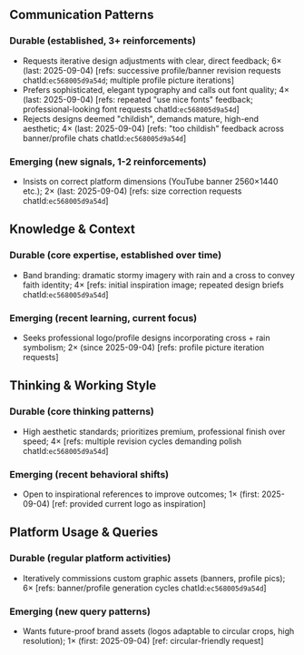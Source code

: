 ## Communication Patterns
### Durable (established, 3+ reinforcements)
- Requests iterative design adjustments with clear, direct feedback; 6× (last: 2025-09-04) [refs: successive profile/banner revision requests chatId:`ec568005d9a54d`; multiple profile picture iterations]
- Prefers sophisticated, elegant typography and calls out font quality; 4× (last: 2025-09-04) [refs: repeated "use nice fonts" feedback; professional-looking font requests chatId:`ec568005d9a54d`]
- Rejects designs deemed "childish", demands mature, high-end aesthetic; 4× (last: 2025-09-04) [refs: "too childish" feedback across banner/profile chats chatId:`ec568005d9a54d`]

### Emerging (new signals, 1-2 reinforcements)
- Insists on correct platform dimensions (YouTube banner 2560×1440 etc.); 2× (last: 2025-09-04) [refs: size correction requests chatId:`ec568005d9a54d`]

## Knowledge & Context
### Durable (core expertise, established over time)
- Band branding: dramatic stormy imagery with rain and a cross to convey faith identity; 4× [refs: initial inspiration image; repeated design briefs chatId:`ec568005d9a54d`]

### Emerging (recent learning, current focus)
- Seeks professional logo/profile designs incorporating cross + rain symbolism; 2× (since 2025-09-04) [refs: profile picture iteration requests]

## Thinking & Working Style
### Durable (core thinking patterns)
- High aesthetic standards; prioritizes premium, professional finish over speed; 4× [refs: multiple revision cycles demanding polish chatId:`ec568005d9a54d`]

### Emerging (recent behavioral shifts)
- Open to inspirational references to improve outcomes; 1× (first: 2025-09-04) [ref: provided current logo as inspiration]

## Platform Usage & Queries
### Durable (regular platform activities)
- Iteratively commissions custom graphic assets (banners, profile pics); 6× [refs: banner/profile generation cycles chatId:`ec568005d9a54d`]

### Emerging (new query patterns)
- Wants future-proof brand assets (logos adaptable to circular crops, high resolution); 1× (first: 2025-09-04) [ref: circular-friendly request]